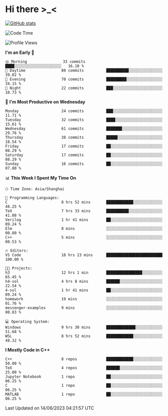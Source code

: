 # Hi there \>_<

[![GitHub stats](https://github-readme-stats.vercel.app/api?username=ARessegetesStery&show_icons=true&theme=transparent)](https://github.com/anuraghazra/github-readme-stats)

<!--START_SECTION:waka-->
![Code Time](http://img.shields.io/badge/Code%20Time-145%20hrs%207%20mins-blue)

![Profile Views](http://img.shields.io/badge/Profile%20Views-4-blue)

**I'm an Early 🐤** 

```text
🌞 Morning                33 commits          ████░░░░░░░░░░░░░░░░░░░░░   16.10 % 
🌆 Daytime                80 commits          ██████████░░░░░░░░░░░░░░░   39.02 % 
🌃 Evening                70 commits          █████████░░░░░░░░░░░░░░░░   34.15 % 
🌙 Night                  22 commits          ███░░░░░░░░░░░░░░░░░░░░░░   10.73 % 
```
📅 **I'm Most Productive on Wednesday** 

```text
Monday                   24 commits          ███░░░░░░░░░░░░░░░░░░░░░░   11.71 % 
Tuesday                  32 commits          ████░░░░░░░░░░░░░░░░░░░░░   15.61 % 
Wednesday                61 commits          ███████░░░░░░░░░░░░░░░░░░   29.76 % 
Thursday                 38 commits          █████░░░░░░░░░░░░░░░░░░░░   18.54 % 
Friday                   17 commits          ██░░░░░░░░░░░░░░░░░░░░░░░   08.29 % 
Saturday                 17 commits          ██░░░░░░░░░░░░░░░░░░░░░░░   08.29 % 
Sunday                   16 commits          ██░░░░░░░░░░░░░░░░░░░░░░░   07.80 % 
```


📊 **This Week I Spent My Time On** 

```text
🕑︎ Time Zone: Asia/Shanghai

💬 Programming Languages: 
C                        8 hrs 52 mins       ████████████░░░░░░░░░░░░░   48.25 % 
TeX                      7 hrs 33 mins       ██████████░░░░░░░░░░░░░░░   41.08 % 
Verilog                  1 hr 41 mins        ██░░░░░░░░░░░░░░░░░░░░░░░   09.24 % 
Elm                      8 mins              ░░░░░░░░░░░░░░░░░░░░░░░░░   00.80 % 
C++                      5 mins              ░░░░░░░░░░░░░░░░░░░░░░░░░   00.53 % 

🔥 Editors: 
VS Code                  18 hrs 23 mins      █████████████████████████   100.00 % 

🐱‍💻 Projects: 
h3                       12 hrs 1 min        ████████████████░░░░░░░░░   65.45 % 
h4-sol                   4 hrs 8 mins        ██████░░░░░░░░░░░░░░░░░░░   22.54 % 
4-sol                    1 hr 41 mins        ██░░░░░░░░░░░░░░░░░░░░░░░   09.24 % 
homework                 19 mins             ░░░░░░░░░░░░░░░░░░░░░░░░░   01.76 % 
messenger-examples       9 mins              ░░░░░░░░░░░░░░░░░░░░░░░░░   00.83 % 

💻 Operating System: 
Windows                  9 hrs 30 mins       █████████████░░░░░░░░░░░░   51.68 % 
WSL                      8 hrs 52 mins       ████████████░░░░░░░░░░░░░   48.32 % 
```

**I Mostly Code in C++** 

```text
C++                      8 repos             ████████████░░░░░░░░░░░░░   50.00 % 
TeX                      4 repos             ██████░░░░░░░░░░░░░░░░░░░   25.00 % 
Jupyter Notebook         1 repo              ██░░░░░░░░░░░░░░░░░░░░░░░   06.25 % 
C                        1 repo              ██░░░░░░░░░░░░░░░░░░░░░░░   06.25 % 
MATLAB                   1 repo              ██░░░░░░░░░░░░░░░░░░░░░░░   06.25 % 
```




 Last Updated on 14/06/2023 04:21:57 UTC
<!--END_SECTION:waka-->
